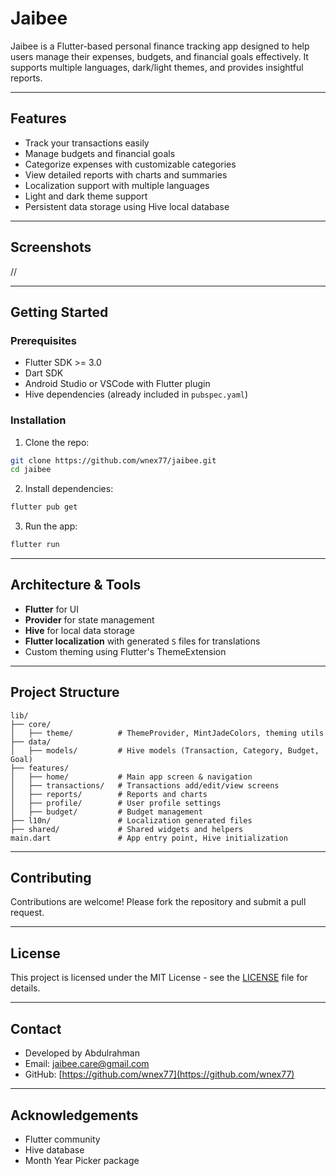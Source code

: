 # Jaibee

Jaibee is a Flutter-based personal finance tracking app designed to help users manage their expenses, budgets, and financial goals effectively. It supports multiple languages, dark/light themes, and provides insightful reports.

---

## Features

- Track your transactions easily
- Manage budgets and financial goals
- Categorize expenses with customizable categories
- View detailed reports with charts and summaries
- Localization support with multiple languages
- Light and dark theme support
- Persistent data storage using Hive local database

---

## Screenshots

//

---

## Getting Started

### Prerequisites

- Flutter SDK >= 3.0
- Dart SDK
- Android Studio or VSCode with Flutter plugin
- Hive dependencies (already included in `pubspec.yaml`)

### Installation

1. Clone the repo:

```bash
git clone https://github.com/wnex77/jaibee.git
cd jaibee
```

2. Install dependencies:

```bash
flutter pub get
```

3. Run the app:

```bash
flutter run
```

---

## Architecture & Tools

- **Flutter** for UI
- **Provider** for state management
- **Hive** for local data storage
- **Flutter localization** with generated `S` files for translations
- Custom theming using Flutter's ThemeExtension

---

## Project Structure

```
lib/
├── core/
│   ├── theme/          # ThemeProvider, MintJadeColors, theming utils
├── data/
│   ├── models/         # Hive models (Transaction, Category, Budget, Goal)
├── features/
│   ├── home/           # Main app screen & navigation
│   ├── transactions/   # Transactions add/edit/view screens
│   ├── reports/        # Reports and charts
│   ├── profile/        # User profile settings
│   ├── budget/         # Budget management
├── l10n/               # Localization generated files
├── shared/             # Shared widgets and helpers
main.dart               # App entry point, Hive initialization
```

---

## Contributing

Contributions are welcome! Please fork the repository and submit a pull request.

---

## License

This project is licensed under the MIT License - see the [LICENSE](LICENSE) file for details.

---

## Contact

- Developed by Abdulrahman  
- Email: jaibee.care@gmail.com  
- GitHub: [https://github.com/wnex77](https://github.com/wnex77)

---

## Acknowledgements

- Flutter community  
- Hive database  
- Month Year Picker package